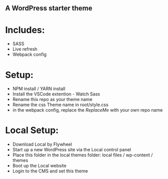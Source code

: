 ## A WordPress starter theme

# Includes:

- SASS
- Live refresh
- Webpack config

# Setup:

- NPM install / YARN install
- Install the VSCode extention - Watch Sass
- Rename this repo as your theme name
- Rename the css Theme name in root/style.css
- in the webpack config, replace the _ReplaceMe_ with your own repo name

# Local Setup:

- Download Local by Flywheel
- Start up a new WordPress site via the Local control panel
- Place this folder in the local themes folder: local files / wp-content / themes
- Boot up the Local website
- Login to the CMS and set this theme
